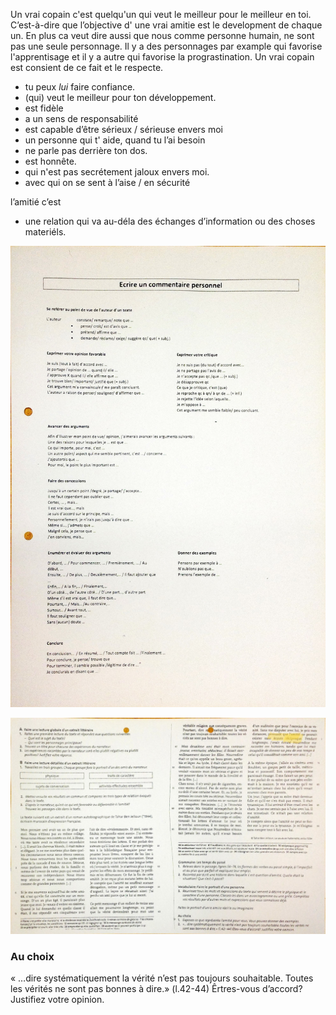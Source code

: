  
Un vrai copain c'est quelqu'un qui veut le meilleur pour le meilleur en toi.
C’est-à-dire que l’objective d' une vrai amitie  est le development de chaque un. En plus ca veut dire aussi que nous comme personne humain, ne sont pas une seule personnage. Il y a des personnages par example  qui favorise l'apprentisage et il y a autre qui favorise la prograstination. Un vrai copain est consient de ce fait et le respecte.

- tu peux *lui* faire confiance.
- (qui) veut le meilleur pour ton développement.
- est fidèle
- a un sens de responsabilité
- est capable d’être sérieux / sérieuse envers moi
- un personne qui t' aide, quand tu l’ai besoin 
- ne parle pas derrière ton dos.
- est honnête.
- qui n'est pas secrétement jaloux envers moi.
- avec qui on se sent à l’aise / en sécurité


l’amitié c’est

- une relation qui va au-déla des échanges d’information ou des choses materiéls. 


![../../../../../misc/Media/WIN_20231120_08_48_32_Scan.jpg](../../../../../docs/images/WIN_20231120_08_48_32_Scan.jpg)

![../../../../../misc/Media/clip 6.png](../../../../../docs/images/clip%206.png)

### Au choix 
« …dire systématiquement la vérité n’est pas toujours souhaitable. Toutes les vérités ne sont pas bonnes à dire.» (l.42-44) Êrtres-vous d’accord? Justifiez votre opinion.
